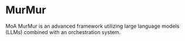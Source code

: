 # MurMur
MoA MurMur is an advanced framework utilizing large language models (LLMs) combined with an orchestration system.
